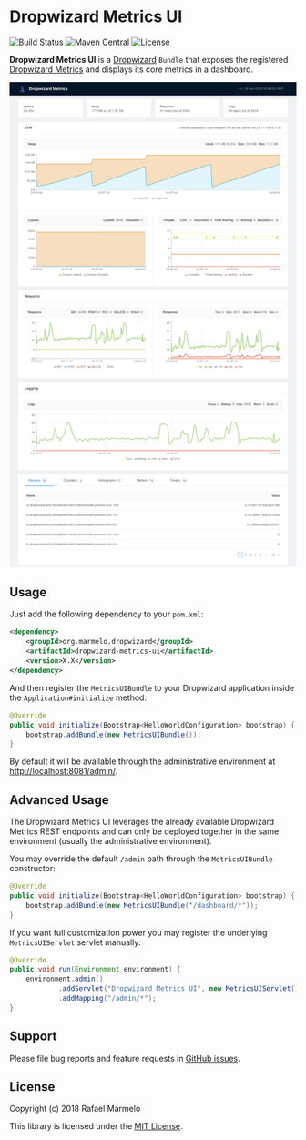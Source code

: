 # Dropwizard Metrics UI

[![Build Status](https://api.travis-ci.com/marmelo/dropwizard-metrics-ui.svg?branch=master)](https://travis-ci.com/marmelo/dropwizard-metrics-ui)
[![Maven Central](https://img.shields.io/badge/maven--central-X.X-blue.svg)](http://search.maven.org/#artifactdetails|org.marmelo.dropwizard|dropwizard-metrics-ui|1.0|jar)
[![License](https://img.shields.io/badge/license-MIT-blue.svg)](https://github.com/marmelo/dropwizard-metrics-ui/blob/master/LICENSE)

**Dropwizard Metrics UI** is a [Dropwizard](https://www.dropwizard.io/) `Bundle` that exposes the registered [Dropwizard Metrics](https://metrics.dropwizard.io/) and displays its core metrics in a dashboard.

![](media/screenshot.png)


## Usage

Just add the following dependency to your `pom.xml`:

```xml
<dependency>
    <groupId>org.marmelo.dropwizard</groupId>
    <artifactId>dropwizard-metrics-ui</artifactId>
    <version>X.X</version>
</dependency>
```

And then register the `MetricsUIBundle` to your Dropwizard application inside the `Application#initialize` method:

```java
@Override
public void initialize(Bootstrap<HelloWorldConfiguration> bootstrap) {
    bootstrap.addBundle(new MetricsUIBundle());
}
```

By default it will be available through the administrative environment at [http://localhost:8081/admin/](http://localhost:8081/admin/).


## Advanced Usage

The Dropwizard Metrics UI leverages the already available Dropwizard Metrics REST endpoints and can only be deployed together in the same environment (usually the administrative environment).

You may override the default `/admin` path through the `MetricsUIBundle` constructor:

```java
@Override
public void initialize(Bootstrap<HelloWorldConfiguration> bootstrap) {
    bootstrap.addBundle(new MetricsUIBundle("/dashboard/*"));
}
```

If you want full customization power you may register the underlying `MetricsUIServlet` servlet manually:

```java
@Override
public void run(Environment environment) {
    environment.admin()
            .addServlet("Dropwizard Metrics UI", new MetricsUIServlet())
            .addMapping("/admin/*");
}
```


## Support

Please file bug reports and feature requests in [GitHub issues](https://github.com/marmelo/dropwizard-metrics-ui/issues).


## License

Copyright (c) 2018 Rafael Marmelo

This library is licensed under the [MIT License](LICENSE).
